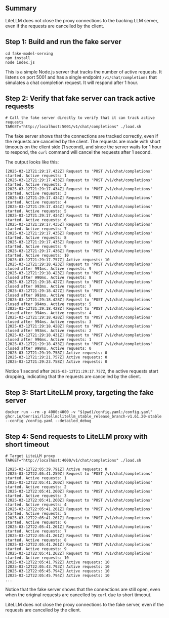 ## Summary

LiteLLM does not close the proxy connections to the backing LLM server, even if the requests are cancelled by the
client.

## Step 1: Build and run the fake server

```shell
cd fake-model-serving
npm install
node index.js
```

This is a simple Node.js server that tracks the number of active requests. It listens on port 5001 and has a single
endpoint `/v1/chat/completions` that simulates a chat completion request. It will respond after 1 hour.

## Step 2: Verify that fake server can track active requests

```shell
# Call the fake server directly to verify that it can track active requests
TARGET="http://localhost:5001/v1/chat/completions" ./load.sh
```

The fake server shows that the connections are tracked correctly, even if the requests are cancelled by the client.
The requests are made with short timeouts on the client side (1 second), and since the server waits for 1 hour
to respond, the `curl` command will cancel the requests after 1 second.

The output looks like this:

```text
[2025-03-12T21:29:17.432Z] Request to 'POST /v1/chat/completions' started. Active requests: 1
[2025-03-12T21:29:17.433Z] Request to 'POST /v1/chat/completions' started. Active requests: 2
[2025-03-12T21:29:17.434Z] Request to 'POST /v1/chat/completions' started. Active requests: 3
[2025-03-12T21:29:17.434Z] Request to 'POST /v1/chat/completions' started. Active requests: 4
[2025-03-12T21:29:17.434Z] Request to 'POST /v1/chat/completions' started. Active requests: 5
[2025-03-12T21:29:17.434Z] Request to 'POST /v1/chat/completions' started. Active requests: 6
[2025-03-12T21:29:17.435Z] Request to 'POST /v1/chat/completions' started. Active requests: 7
[2025-03-12T21:29:17.435Z] Request to 'POST /v1/chat/completions' started. Active requests: 8
[2025-03-12T21:29:17.435Z] Request to 'POST /v1/chat/completions' started. Active requests: 9
[2025-03-12T21:29:17.436Z] Request to 'POST /v1/chat/completions' started. Active requests: 10
[2025-03-12T21:29:17.757Z] Active requests: 10
[2025-03-12T21:29:18.423Z] Request to 'POST /v1/chat/completions' closed after 991ms. Active requests: 9
[2025-03-12T21:29:18.423Z] Request to 'POST /v1/chat/completions' closed after 990ms. Active requests: 8
[2025-03-12T21:29:18.427Z] Request to 'POST /v1/chat/completions' closed after 993ms. Active requests: 7
[2025-03-12T21:29:18.427Z] Request to 'POST /v1/chat/completions' closed after 991ms. Active requests: 6
[2025-03-12T21:29:18.428Z] Request to 'POST /v1/chat/completions' closed after 994ms. Active requests: 5
[2025-03-12T21:29:18.428Z] Request to 'POST /v1/chat/completions' closed after 994ms. Active requests: 4
[2025-03-12T21:29:18.428Z] Request to 'POST /v1/chat/completions' closed after 994ms. Active requests: 3
[2025-03-12T21:29:18.428Z] Request to 'POST /v1/chat/completions' closed after 993ms. Active requests: 2
[2025-03-12T21:29:18.431Z] Request to 'POST /v1/chat/completions' closed after 996ms. Active requests: 1
[2025-03-12T21:29:18.433Z] Request to 'POST /v1/chat/completions' closed after 998ms. Active requests: 0
[2025-03-12T21:29:19.758Z] Active requests: 0
[2025-03-12T21:29:21.757Z] Active requests: 0
[2025-03-12T21:29:23.758Z] Active requests: 0
```

Notice 1 second after `2025-03-12T21:29:17.757Z`, the active requests start dropping, indicating that the requests are
cancelled by the client.

## Step 3: Start LiteLLM proxy, targeting the fake server

```shell
docker run --rm -p 4000:4000 -v "$(pwd)/config.yaml:/config.yaml" ghcr.io/berriai/litellm:litellm_stable_release_branch-v1.61.20-stable --config /config.yaml --detailed_debug
```

## Step 4: Send requests to LiteLLM proxy with short timeout

```shell
# Target LiteLLM proxy
TARGET="http://localhost:4000/v1/chat/completions" ./load.sh
```

```text
[2025-03-12T22:05:39.791Z] Active requests: 0
[2025-03-12T22:05:41.259Z] Request to 'POST /v1/chat/completions' started. Active requests: 1
[2025-03-12T22:05:41.260Z] Request to 'POST /v1/chat/completions' started. Active requests: 2
[2025-03-12T22:05:41.260Z] Request to 'POST /v1/chat/completions' started. Active requests: 3
[2025-03-12T22:05:41.260Z] Request to 'POST /v1/chat/completions' started. Active requests: 4
[2025-03-12T22:05:41.261Z] Request to 'POST /v1/chat/completions' started. Active requests: 5
[2025-03-12T22:05:41.261Z] Request to 'POST /v1/chat/completions' started. Active requests: 6
[2025-03-12T22:05:41.261Z] Request to 'POST /v1/chat/completions' started. Active requests: 7
[2025-03-12T22:05:41.261Z] Request to 'POST /v1/chat/completions' started. Active requests: 8
[2025-03-12T22:05:41.261Z] Request to 'POST /v1/chat/completions' started. Active requests: 9
[2025-03-12T22:05:41.262Z] Request to 'POST /v1/chat/completions' started. Active requests: 10
[2025-03-12T22:05:41.792Z] Active requests: 10
[2025-03-12T22:05:43.793Z] Active requests: 10
[2025-03-12T22:05:45.794Z] Active requests: 10
[2025-03-12T22:05:45.794Z] Active requests: 10
...
```

Notice that the fake server shows that the connections are still open, even when the original requests are cancelled 
by `curl` due to short timeout.

LiteLLM does not close the proxy connections to the fake server, even if the requests are cancelled by the client.
